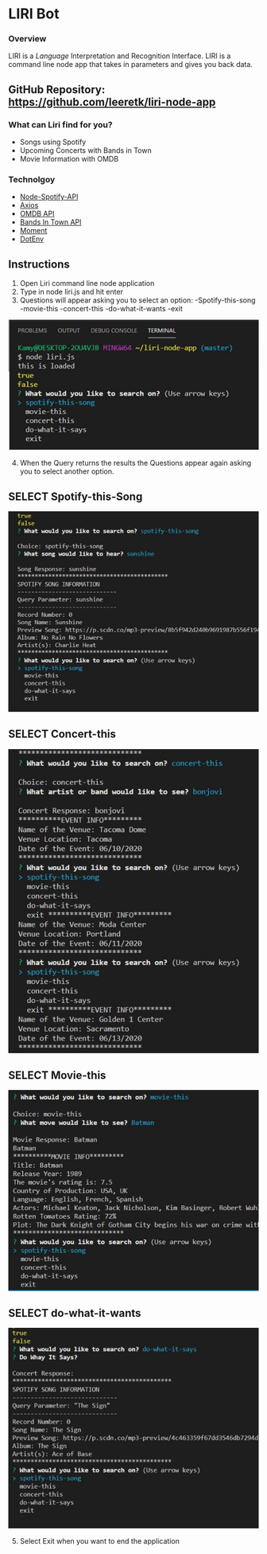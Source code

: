# LIRI Bot

### Overview

LIRI is a _Language_ Interpretation and Recognition Interface. LIRI is a command line node app that takes in parameters and gives you back data.

## GitHub Repository: https://github.com/leeretk/liri-node-app

### What can Liri find for you?
* Songs using Spotify
* Upcoming Concerts with Bands in Town
* Movie Information with OMDB

### Technolgoy 
* [Node-Spotify-API](https://www.npmjs.com/package/node-spotify-api)
* [Axios](https://www.npmjs.com/package/axios)
* [OMDB API](http://www.omdbapi.com) 
* [Bands In Town API](http://www.artists.bandsintown.com/bandsintown-api)
* [Moment](https://www.npmjs.com/package/moment)
* [DotEnv](https://www.npmjs.com/package/dotenv)


## Instructions
1) Open Liri command line node application
2) Type in node liri.js and hit enter
3) Questions will appear asking you to select an option:
    -Spotify-this-song  
    -movie-this
    -concert-this
    -do-what-it-wants
    -exit

![](https://github.com/leeretk/liri-node-app/blob/master/assets/images/node%20liri%20js.JPG) 

4) When the Query returns the results the Questions appear again asking you to select another option.

## SELECT Spotify-this-Song
![](https://github.com/leeretk/liri-node-app/blob/master/assets/images/spotify%20this%20song.JPG) 

## SELECT Concert-this
![](https://github.com/leeretk/liri-node-app/blob/master/assets/images/concerthis.JPG) 

## SELECT Movie-this
![](https://github.com/leeretk/liri-node-app/blob/master/assets/images/moviethis.JPG) 

## SELECT do-what-it-wants
![](https://github.com/leeretk/liri-node-app/blob/master/assets/images/dowhatitsays.JPG)

5) Select Exit when you want to end the application
